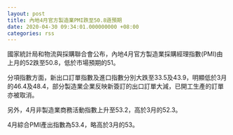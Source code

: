```yaml
---
layout: post
title: 內地4月官方製造業PMI跌至50.8遜預期
date: 2020-04-30 09:34:01.000000000 +08:00
categories: rss
---
```


國家統計局和物流與採購聯合會公布，內地4月官方製造業採購經理指數(PMI)由上月的52跌至50.8，低於市場預期的51。

分項指數方面，新出口訂單指數及進口指數分別大跌至33.5及43.9，明顯低於3月的46.4及48.4，部分製造業企業反映新簽訂的出口訂單大減，已開工生產的訂單亦被取消。

另外，4月非製造業商務活動指數上升至53.2，高於3月的52.3。

4月綜合PMI產出指數為53.4，略高於3月的53。
